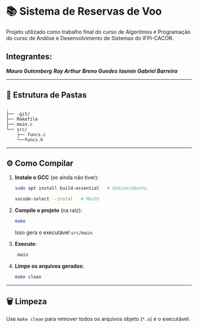# 📚 Sistema de Reservas de Voo

Projeto utilizado como trabalho final do curso de Algoritmos e Programação do curso de Análise e Desenvolvimento de Sistemas do IFPI-CACOR.

## Integrantes: 
***Mauro Gutemberg***
***Ray Arthur***
***Breno Guedes***
***Iasmin***
***Gabriel Barreira***

---

## 📂 Estrutura de Pastas

```
.
├── .git/
├── Makefile
├── main.c
└── src/
    ├── funcs.c
    └──funcs.h
```

---

## ⚙️ Como Compilar

1. **Instale o GCC** (se ainda não tiver):

   ```bash
   sudo apt install build-essential   # Debian/Ubuntu
   ```

   ```bash
   sxcode-select --instal   # MacOS
   ```

2. **Compile o projeto** (na raiz):

   ```bash
   make
   ```

   Isso gera o executável `src/main`.

3. **Execute**:

   ```bash
   .main
   ```

4. **Limpe os arquivos gerados**:

   ```bash
   make clean
   ```

---

## 🗑️ Limpeza

Use `make clean` para remover todos os arquivos objeto (`*.o`) e o executável.
